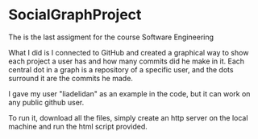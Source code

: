 # SocialGraphProject

The is the last assigment for the course Software Engineering

What I did is I connected to GitHub and created a graphical way to show each project a user has and how many commits did he make in it.
Each central dot in a graph is a repository of a specific user, and the dots surround it are the commits he made.

I gave my user "liadelidan" as an example in the code, but it can work on any public github user.

To run it, download all the files, simply create an http server on the local machine and run the html script provided.
